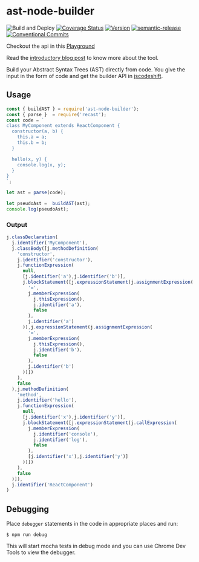 # ast-node-builder

![Build and Deploy](https://github.com/rajasegar/ast-node-builder/workflows/Node%20CI/badge.svg)
[![Coverage Status](https://coveralls.io/repos/github/rajasegar/ast-node-builder/badge.svg?branch=refs/heads/master)](https://coveralls.io/github/rajasegar/ast-node-builder?branch=refs/heads/master)
[![Version](https://img.shields.io/npm/v/ast-node-builder.svg)](https://npmjs.org/package/ast-node-builder)
[![semantic-release](https://img.shields.io/badge/%20%20%F0%9F%93%A6%F0%9F%9A%80-semantic--release-e10079.svg)](https://github.com/semantic-release/semantic-release)
[![Conventional Commits](https://img.shields.io/badge/Conventional%20Commits-1.0.0-yellow.svg)](https://conventionalcommits.org)

Checkout the api in this [Playground](https://rajasegar.github.io/ast-builder/)

Read the [introductory blog post](http://hangaroundtheweb.com/2019/12/ast-builder-building-ast-nodes-from-code/) to know more about the tool.

Build your Abstract Syntax Trees (AST) directly from code. 
You give the input in the form of code and get the builder API in [jscodeshift](https://github.com/facebook/jscodeshift).

## Usage
```js
const { buildAST } = require('ast-node-builder');
const { parse }  = require('recast');
const code = `
class MyComponent extends ReactComponent {
  constructor(a, b) {
    this.a = a;
    this.b = b;
  }

  hello(x, y) {
    console.log(x, y);
  }
}
`;

let ast = parse(code);

let pseudoAst =  buildAST(ast);
console.log(pseudoAst);
```

### Output
```js
j.classDeclaration(
  j.identifier('MyComponent'),
  j.classBody([j.methodDefinition(
    'constructor',
    j.identifier('constructor'),
    j.functionExpression(
      null,
      [j.identifier('a'),j.identifier('b')],
      j.blockStatement([j.expressionStatement(j.assignmentExpression(
        '=',
        j.memberExpression(
          j.thisExpression(),
          j.identifier('a'),
          false
        ),
        j.identifier('a')
      )),j.expressionStatement(j.assignmentExpression(
        '=',
        j.memberExpression(
          j.thisExpression(),
          j.identifier('b'),
          false
        ),
        j.identifier('b')
      ))])
    ),
    false
  ),j.methodDefinition(
    'method',
    j.identifier('hello'),
    j.functionExpression(
      null,
      [j.identifier('x'),j.identifier('y')],
      j.blockStatement([j.expressionStatement(j.callExpression(
        j.memberExpression(
          j.identifier('console'),
          j.identifier('log'),
          false
        ),
        [j.identifier('x'),j.identifier('y')]
      ))])
    ),
    false
  )]),
  j.identifier('ReactComponent')
)

```

## Debugging
Place `debugger` statements in the code in appropriate places and run:

```
$ npm run debug
```

This will start mocha tests in debug mode and you can use Chrome Dev Tools to view the debugger.



